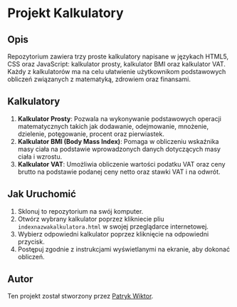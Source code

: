 # Projekt Kalkulatory

## Opis
Repozytorium zawiera trzy proste kalkulatory napisane w językach HTML5, CSS oraz JavaScript: kalkulator prosty, kalkulator BMI oraz kalkulator VAT. 
Każdy z kalkulatorów ma na celu ułatwienie użytkownikom podstawowych obliczeń związanych z matematyką, zdrowiem oraz finansami.

## Kalkulatory
1. **Kalkulator Prosty**: Pozwala na wykonywanie podstawowych operacji matematycznych takich jak dodawanie, odejmowanie, mnożenie, dzielenie, potęgowanie, procent oraz pierwiastek.
2. **Kalkulator BMI (Body Mass Index)**: Pomaga w obliczeniu wskaźnika masy ciała na podstawie wprowadzonych danych dotyczących masy ciała i wzrostu.
3. **Kalkulator VAT**: Umożliwia obliczenie wartości podatku VAT oraz ceny brutto na podstawie podanej ceny netto oraz stawki VAT i na odwrót.

## Jak Uruchomić
1. Sklonuj to repozytorium na swój komputer.
2. Otwórz wybrany kalkulator poprzez klikniecie pliu `indexnazwakalkulatora.html` w swojej przeglądarce internetowej.
3. Wybierz odpowiedni kalkulator poprzez kliknięcie na odpowiedni przycisk.
4. Postępuj zgodnie z instrukcjami wyświetlanymi na ekranie, aby dokonać obliczeń.


## Autor
Ten projekt został stworzony przez [Patryk Wiktor](https://github.com/PaTRyKKxxW).

